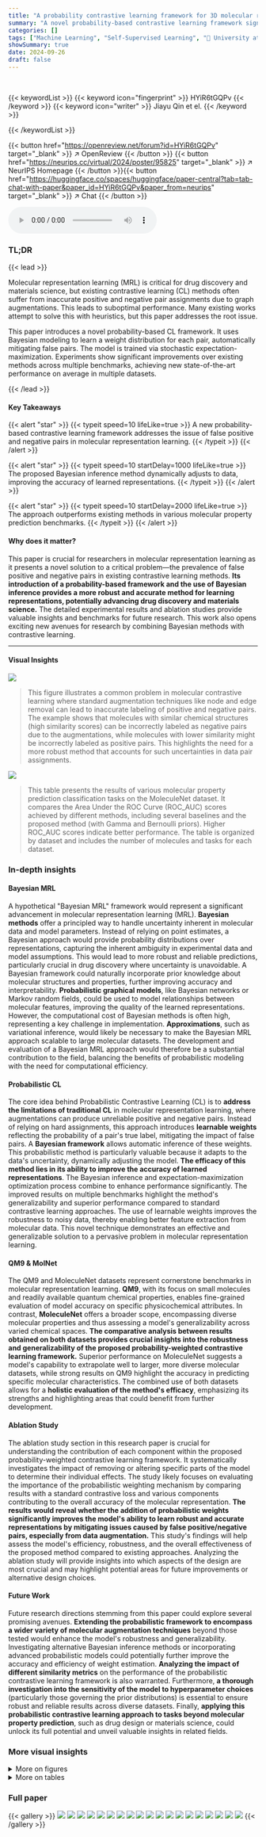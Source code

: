 ```yaml
---
title: "A probability contrastive learning framework for 3D molecular representation learning"
summary: "A novel probability-based contrastive learning framework significantly improves 3D molecular representation learning by mitigating false pairs, achieving state-of-the-art results."
categories: []
tags: ["Machine Learning", "Self-Supervised Learning", "🏢 University at Buffalo",]
showSummary: true
date: 2024-09-26
draft: false
---
```


<br>

{{< keywordList >}}
{{< keyword icon="fingerprint" >}} HYiR6tGQPv {{< /keyword >}}
{{< keyword icon="writer" >}} Jiayu Qin et el. {{< /keyword >}}
 
{{< /keywordList >}}

{{< button href="https://openreview.net/forum?id=HYiR6tGQPv" target="_blank" >}}
↗ OpenReview
{{< /button >}}
{{< button href="https://neurips.cc/virtual/2024/poster/95825" target="_blank" >}}
↗ NeurIPS Homepage
{{< /button >}}{{< button href="https://huggingface.co/spaces/huggingface/paper-central?tab=tab-chat-with-paper&paper_id=HYiR6tGQPv&paper_from=neurips" target="_blank" >}}
↗ Chat
{{< /button >}}



<audio controls>
    <source src="https://ai-paper-reviewer.com/HYiR6tGQPv/podcast.wav" type="audio/wav">
    Your browser does not support the audio element.
</audio>


### TL;DR


{{< lead >}}

Molecular representation learning (MRL) is critical for drug discovery and materials science, but existing contrastive learning (CL) methods often suffer from inaccurate positive and negative pair assignments due to graph augmentations.  This leads to suboptimal performance.  Many existing works attempt to solve this with heuristics, but this paper addresses the root issue.

This paper introduces a novel probability-based CL framework. It uses Bayesian modeling to learn a weight distribution for each pair, automatically mitigating false pairs.  The model is trained via stochastic expectation-maximization.  Experiments show significant improvements over existing methods across multiple benchmarks, achieving new state-of-the-art performance on average in multiple datasets.

{{< /lead >}}


#### Key Takeaways

{{< alert "star" >}}
{{< typeit speed=10 lifeLike=true >}} A new probability-based contrastive learning framework addresses the issue of false positive and negative pairs in molecular representation learning. {{< /typeit >}}
{{< /alert >}}

{{< alert "star" >}}
{{< typeit speed=10 startDelay=1000 lifeLike=true >}} The proposed Bayesian inference method dynamically adjusts to data, improving the accuracy of learned representations. {{< /typeit >}}
{{< /alert >}}

{{< alert "star" >}}
{{< typeit speed=10 startDelay=2000 lifeLike=true >}} The approach outperforms existing methods in various molecular property prediction benchmarks. {{< /typeit >}}
{{< /alert >}}

#### Why does it matter?
This paper is crucial for researchers in molecular representation learning as it presents a novel solution to a critical problem—the prevalence of false positive and negative pairs in existing contrastive learning methods.  **Its introduction of a probability-based framework and the use of Bayesian inference provides a more robust and accurate method for learning representations, potentially advancing drug discovery and materials science.** The detailed experimental results and ablation studies provide valuable insights and benchmarks for future research. This work also opens exciting new avenues for research by combining Bayesian methods with contrastive learning.

------
#### Visual Insights



![](https://ai-paper-reviewer.com/HYiR6tGQPv/figures_1_1.jpg)

> This figure illustrates a common problem in molecular contrastive learning where standard augmentation techniques like node and edge removal can lead to inaccurate labeling of positive and negative pairs.  The example shows that molecules with similar chemical structures (high similarity scores) can be incorrectly labeled as negative pairs due to the augmentations, while molecules with lower similarity might be incorrectly labeled as positive pairs. This highlights the need for a more robust method that accounts for such uncertainties in data pair assignments.





![](https://ai-paper-reviewer.com/HYiR6tGQPv/tables_5_1.jpg)

> This table presents the results of various molecular property prediction classification tasks on the MoleculeNet dataset.  It compares the Area Under the ROC Curve (ROC_AUC) scores achieved by different methods, including several baselines and the proposed method (with Gamma and Bernoulli priors).  Higher ROC_AUC scores indicate better performance. The table is organized by dataset and includes the number of molecules and tasks for each dataset.





### In-depth insights


#### Bayesian MRL
A hypothetical "Bayesian MRL" framework would represent a significant advancement in molecular representation learning (MRL).  **Bayesian methods** offer a principled way to handle uncertainty inherent in molecular data and model parameters.  Instead of relying on point estimates, a Bayesian approach would provide probability distributions over representations, capturing the inherent ambiguity in experimental data and model assumptions.  This would lead to more robust and reliable predictions, particularly crucial in drug discovery where uncertainty is unavoidable.  A Bayesian framework could naturally incorporate prior knowledge about molecular structures and properties, further improving accuracy and interpretability. **Probabilistic graphical models**, like Bayesian networks or Markov random fields, could be used to model relationships between molecular features, improving the quality of the learned representations.  However, the computational cost of Bayesian methods is often high, representing a key challenge in implementation.  **Approximations**, such as variational inference, would likely be necessary to make the Bayesian MRL approach scalable to large molecular datasets.  The development and evaluation of a Bayesian MRL approach would therefore be a substantial contribution to the field, balancing the benefits of probabilistic modeling with the need for computational efficiency.

#### Probabilistic CL
The core idea behind Probabilistic Contrastive Learning (CL) is to **address the limitations of traditional CL** in molecular representation learning, where augmentations can produce unreliable positive and negative pairs.  Instead of relying on hard assignments, this approach introduces **learnable weights** reflecting the probability of a pair's true label, mitigating the impact of false pairs. A **Bayesian framework** allows automatic inference of these weights. This probabilistic method is particularly valuable because it adapts to the data's uncertainty, dynamically adjusting the model.  **The efficacy of this method lies in its ability to improve the accuracy of learned representations**.  The Bayesian inference and expectation-maximization optimization process combine to enhance performance significantly. The improved results on multiple benchmarks highlight the method's generalizability and superior performance compared to standard contrastive learning approaches.  The use of learnable weights improves the robustness to noisy data, thereby enabling better feature extraction from molecular data. This novel technique demonstrates an effective and generalizable solution to a pervasive problem in molecular representation learning.

#### QM9 & MolNet
The QM9 and MoleculeNet datasets represent cornerstone benchmarks in molecular representation learning.  **QM9**, with its focus on small molecules and readily available quantum chemical properties, enables fine-grained evaluation of model accuracy on specific physicochemical attributes. In contrast, **MoleculeNet** offers a broader scope, encompassing diverse molecular properties and thus assessing a model's generalizability across varied chemical spaces.  **The comparative analysis between results obtained on both datasets provides crucial insights into the robustness and generalizability of the proposed probability-weighted contrastive learning framework.**  Superior performance on MoleculeNet suggests a model's capability to extrapolate well to larger, more diverse molecular datasets, while strong results on QM9 highlight the accuracy in predicting specific molecular characteristics.  The combined use of both datasets allows for a **holistic evaluation of the method's efficacy**, emphasizing its strengths and highlighting areas that could benefit from further development.

#### Ablation Study
The ablation study section in this research paper is crucial for understanding the contribution of each component within the proposed probability-weighted contrastive learning framework.  It systematically investigates the impact of removing or altering specific parts of the model to determine their individual effects. The study likely focuses on evaluating the importance of the probabilistic weighting mechanism by comparing results with a standard contrastive loss and various components contributing to the overall accuracy of the molecular representation.  **The results would reveal whether the addition of probabilistic weights significantly improves the model's ability to learn robust and accurate representations by mitigating issues caused by false positive/negative pairs, especially from data augmentation.** This study's findings will help assess the model's efficiency, robustness, and the overall effectiveness of the proposed method compared to existing approaches.  Analyzing the ablation study will provide insights into which aspects of the design are most crucial and may highlight potential areas for future improvements or alternative design choices.

#### Future Work
Future research directions stemming from this paper could explore several promising avenues.  **Extending the probabilistic framework to encompass a wider variety of molecular augmentation techniques** beyond those tested would enhance the model's robustness and generalizability. Investigating alternative Bayesian inference methods or incorporating advanced probabilistic models could potentially further improve the accuracy and efficiency of weight estimation.  **Analyzing the impact of different similarity metrics** on the performance of the probabilistic contrastive learning framework is also warranted.  Furthermore, **a thorough investigation into the sensitivity of the model to hyperparameter choices** (particularly those governing the prior distributions) is essential to ensure robust and reliable results across diverse datasets. Finally, **applying this probabilistic contrastive learning approach to tasks beyond molecular property prediction**, such as drug design or materials science, could unlock its full potential and unveil valuable insights in related fields.


### More visual insights

<details>
<summary>More on figures
</summary>


![](https://ai-paper-reviewer.com/HYiR6tGQPv/figures_3_1.jpg)

> This figure illustrates the molecular contrastive learning framework. (A) shows the overall process: Two stochastic augmentations are applied to each molecule, creating positive pairs.  A feature extractor generates representations, and contrastive loss optimizes similarity between positive pairs and dissimilarity between negative pairs. (B), (C), and (D) depict three different feature extractor architectures (Uni-Mol, GCN, and Equiformer) used in different experiments and datasets.


![](https://ai-paper-reviewer.com/HYiR6tGQPv/figures_12_1.jpg)

> The figure shows the distribution of similarity scores for positive and negative pairs obtained using the proposed method and the baseline MolCLR method. The proposed method demonstrates lower variance in similarity scores for negative pairs, indicating a more focused distribution of negative samples, and higher mean and lower variance for positive pairs, indicating more accurate identification of positive pairs.


</details>




<details>
<summary>More on tables
</summary>


![](https://ai-paper-reviewer.com/HYiR6tGQPv/tables_7_1.jpg)
> This table presents the performance of various methods on molecular property prediction classification tasks from the MoleculeNet dataset.  The ROC-AUC (Receiver Operating Characteristic - Area Under the Curve) score is used as the evaluation metric, with higher scores indicating better performance.  The table compares the proposed method (Ours (Gamma) and Ours (Bernoulli)) against several state-of-the-art baselines, including D-MPNN, Attentive FP, N-GramRF, N-GramXGB, PretrainGNN, GraphMVP, GEM, MolCLR, and Uni-Mol.  The results are shown for multiple datasets and tasks within the MoleculeNet benchmark, allowing for a comprehensive comparison of the methods.

![](https://ai-paper-reviewer.com/HYiR6tGQPv/tables_7_2.jpg)
> This table presents the results of the proposed method and baseline methods on several molecular property prediction regression tasks from the MoleculeNet dataset.  It shows the Root Mean Squared Error (RMSE) and Mean Absolute Error (MAE) for each task and each method. Lower values indicate better performance. The tasks include predicting various physicochemical properties of molecules.

![](https://ai-paper-reviewer.com/HYiR6tGQPv/tables_7_3.jpg)
> This table presents a comparison of the performance of the proposed method and I-MolCLR on the non-chirality version of the MoleculeNet dataset.  The table shows the ROC-AUC scores for both methods across nine different molecular property prediction tasks.  The results demonstrate the superiority of the proposed method over the baseline.

![](https://ai-paper-reviewer.com/HYiR6tGQPv/tables_8_1.jpg)
> This table presents the results of the experiments conducted on the QM9 dataset.  It compares the performance of the proposed method against several state-of-the-art baselines across 12 different molecular property prediction tasks. The properties are represented by different symbols, such as α (dipole polarizability), ΔE (atomization energy), E_homo (highest occupied molecular orbital energy), E_lumo (lowest unoccupied molecular orbital energy), μ (dipole moment), Cv (heat capacity), G (Gibbs free energy), H (enthalpy), R^2 (coefficient of determination), μ (dipole moment), μ0 (isotropic magnetic shielding), and ZPVE (zero-point vibrational energy).  The performance is measured by the mean absolute error (MAE).

![](https://ai-paper-reviewer.com/HYiR6tGQPv/tables_8_2.jpg)
> This table presents the ablation study results on the MoleculeNet classification datasets.  It shows the performance of four different model configurations: using only standard contrastive learning (CL); CL with the addition of 3D loss; CL with the addition of the proposed probabilistic framework; and CL with both 3D loss and the probabilistic framework.  The results show a significant improvement in performance when adding both the probabilistic framework and 3D loss.

![](https://ai-paper-reviewer.com/HYiR6tGQPv/tables_9_1.jpg)
> This table presents the results of an ablation study on the hyperparameters used in the MoleculeNet classification experiments. It shows how different values of \(a_+\), \(a_-\), \(b_+\), and \(b_-\) affect the average ROC-AUC score. The best performance (80.4%) is achieved with \(a_+ = 5\), \(a_- = 1\), \(b_+ = 1\), and \(b_- = 1\).

![](https://ai-paper-reviewer.com/HYiR6tGQPv/tables_13_1.jpg)
> This table shows the range of hyperparameters explored during the experiments on the MoleculeNet dataset.  It is broken down by dataset size (Small, Large, HIV) and lists the ranges considered for learning rate, batch size, number of epochs, pooler dropout rate, and warmup ratio.

![](https://ai-paper-reviewer.com/HYiR6tGQPv/tables_14_1.jpg)
> This table presents a comparison of the proposed method's performance against the i-MolCLR method on the non-chirality version of the MoleculeNet dataset.  It shows the ROC-AUC scores for both methods across nine different molecular property prediction tasks. The results demonstrate that the proposed method outperforms i-MolCLR in most tasks, indicating its effectiveness in handling molecular data with potential false positive and false negative pairs.

![](https://ai-paper-reviewer.com/HYiR6tGQPv/tables_15_1.jpg)
> This table presents the performance of different methods on a protein-ligand binding pose prediction task.  The task involves predicting the 3D structure of a protein-ligand complex. The performance is measured by the Root Mean Squared Deviation (RMSD) between the predicted and ground truth structures.  Lower RMSD values indicate better performance. The table shows the percentage of results with RMSD values below different thresholds (1.0 Å, 1.5 Å, 2.0 Å, 3.0 Å, and 5.0 Å). The results demonstrate that the proposed method (Ours) outperforms existing state-of-the-art methods.

![](https://ai-paper-reviewer.com/HYiR6tGQPv/tables_15_2.jpg)
> This table presents the results of an ablation study conducted to evaluate the impact of different hyperparameter settings on the performance of the proposed model. Specifically, it examines the effect of varying the shape parameters a<sub>u</sub> and b<sub>u</sub> of the Gamma distribution used to model the positive weights w<sub>i</sub><sup>+</sup>. The table shows that the best performance is achieved with a<sub>u</sub> = b<sub>u</sub> = 5, with minimal differences observed for other settings, suggesting a degree of robustness to these specific hyperparameters.

</details>




### Full paper

{{< gallery >}}
<img src="https://ai-paper-reviewer.com/HYiR6tGQPv/1.png" class="grid-w50 md:grid-w33 xl:grid-w25" />
<img src="https://ai-paper-reviewer.com/HYiR6tGQPv/2.png" class="grid-w50 md:grid-w33 xl:grid-w25" />
<img src="https://ai-paper-reviewer.com/HYiR6tGQPv/3.png" class="grid-w50 md:grid-w33 xl:grid-w25" />
<img src="https://ai-paper-reviewer.com/HYiR6tGQPv/4.png" class="grid-w50 md:grid-w33 xl:grid-w25" />
<img src="https://ai-paper-reviewer.com/HYiR6tGQPv/5.png" class="grid-w50 md:grid-w33 xl:grid-w25" />
<img src="https://ai-paper-reviewer.com/HYiR6tGQPv/6.png" class="grid-w50 md:grid-w33 xl:grid-w25" />
<img src="https://ai-paper-reviewer.com/HYiR6tGQPv/7.png" class="grid-w50 md:grid-w33 xl:grid-w25" />
<img src="https://ai-paper-reviewer.com/HYiR6tGQPv/8.png" class="grid-w50 md:grid-w33 xl:grid-w25" />
<img src="https://ai-paper-reviewer.com/HYiR6tGQPv/9.png" class="grid-w50 md:grid-w33 xl:grid-w25" />
<img src="https://ai-paper-reviewer.com/HYiR6tGQPv/10.png" class="grid-w50 md:grid-w33 xl:grid-w25" />
<img src="https://ai-paper-reviewer.com/HYiR6tGQPv/11.png" class="grid-w50 md:grid-w33 xl:grid-w25" />
<img src="https://ai-paper-reviewer.com/HYiR6tGQPv/12.png" class="grid-w50 md:grid-w33 xl:grid-w25" />
<img src="https://ai-paper-reviewer.com/HYiR6tGQPv/13.png" class="grid-w50 md:grid-w33 xl:grid-w25" />
<img src="https://ai-paper-reviewer.com/HYiR6tGQPv/14.png" class="grid-w50 md:grid-w33 xl:grid-w25" />
<img src="https://ai-paper-reviewer.com/HYiR6tGQPv/15.png" class="grid-w50 md:grid-w33 xl:grid-w25" />
<img src="https://ai-paper-reviewer.com/HYiR6tGQPv/16.png" class="grid-w50 md:grid-w33 xl:grid-w25" />
<img src="https://ai-paper-reviewer.com/HYiR6tGQPv/17.png" class="grid-w50 md:grid-w33 xl:grid-w25" />
<img src="https://ai-paper-reviewer.com/HYiR6tGQPv/18.png" class="grid-w50 md:grid-w33 xl:grid-w25" />
<img src="https://ai-paper-reviewer.com/HYiR6tGQPv/19.png" class="grid-w50 md:grid-w33 xl:grid-w25" />
{{< /gallery >}}